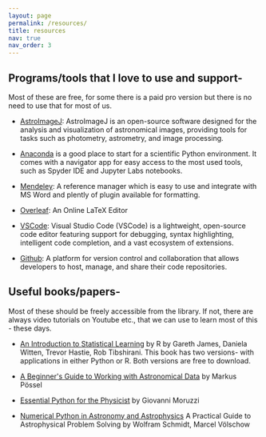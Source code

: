 ```yaml
---
layout: page
permalink: /resources/
title: resources
nav: true
nav_order: 3
---
```


## Programs/tools that I love to use and support-

Most of these are free, for some there is a paid pro version but there is no need to use that for most of us.

- [AstroImageJ](https://www.astro.louisville.edu/software/astroimagej/): AstroImageJ is an open-source software designed for the analysis and visualization of astronomical images, providing tools for tasks such as photometry, astrometry, and image processing.

- [Anaconda](https://www.anaconda.com/) is a good place to start for a scientific Python environment. It comes with a navigator app for easy access to the most used tools, such as Spyder IDE and Jupyter Labs notebooks.

- [Mendeley](https://www.mendeley.com/): A reference manager which is easy to use and integrate with MS Word and plently of plugin available for formatting.

- [Overleaf](https://www.overleaf.com/): An Online LaTeX Editor

- [VSCode](https://code.visualstudio.com/): Visual Studio Code (VSCode) is a lightweight, open-source code editor featuring support for debugging, syntax highlighting, intelligent code completion, and a vast ecosystem of extensions.

- [Github](https://github.com/): A platform for version control and collaboration that allows developers to host, manage, and share their code repositories.

## Useful books/papers-

Most of these should be freely accessible from the library. If not, there are always video tutorials on Youtube etc., that we can use to learn most of this - these days.

- [An Introduction to Statistical Learning](https://www.statlearning.com/) by R by Gareth James, Daniela Witten, Trevor Hastie, Rob Tibshirani. This book has two versions- with applications in either Python or R. Both versions are free to download.

- [A Beginner's Guide to Working with Astronomical Data](https://arxiv.org/abs/1905.13189) by
Markus Pössel 

- [Essential Python for the Physicist](https://link.springer.com/book/10.1007/978-3-030-45027-4) by Giovanni Moruzzi

- [Numerical Python in Astronomy and Astrophysics](https://link.springer.com/book/10.1007/978-3-030-70347-9) A Practical Guide to Astrophysical Problem Solving by Wolfram Schmidt, Marcel Völschow


